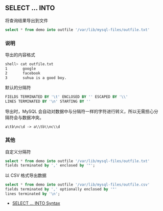 ## SELECT ... INTO

将查询结果导出到文件

```sql
select * from demo into outfile '/var/lib/mysql-files/outfile.txt'
```

### 说明

导出的内容格式

```sh
shell> cat outfile.txt 
1       google
2       facebook
3       suhua is a good boy.
```

默认的分隔符

```sql
FIELDS TERMINATED BY '\t' ENCLOSED BY '' ESCAPED BY '\\'
LINES TERMINATED BY '\n' STARTING BY ''
```

导出时，MySQL 会自动对数据中与分隔符一样的字符进行转义，所以无需担心分隔符会与数据冲突。

```text
a\tb\nc\d -> a\\tb\\nc\\d
```

### 其他

自定义分隔符

```sql
select * from demo into outfile '/var/lib/mysql-files/outfile.txt' 
fields terminated by ',' enclosed by '"';
```

以 CSV 格式导出数据

```sql
select * from demo into outfile '/var/lib/mysql-files/outfile.csv' 
fields terminated by ',' optionally enclosed by '"' 
lines terminated by '\n';
```

- [SELECT ... INTO Syntax](https://dev.mysql.com/doc/refman/5.7/en/select-into.html)
